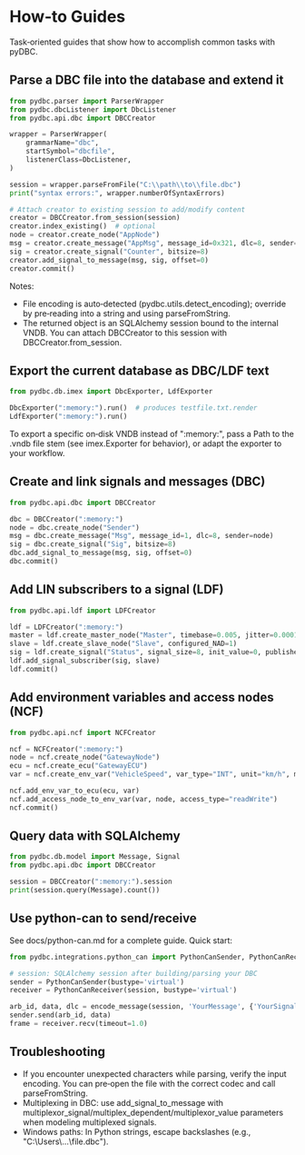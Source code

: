 # How‑to Guides

Task‑oriented guides that show how to accomplish common tasks with pyDBC.

## Parse a DBC file into the database and extend it

```python
from pydbc.parser import ParserWrapper
from pydbc.dbcListener import DbcListener
from pydbc.api.dbc import DBCCreator

wrapper = ParserWrapper(
    grammarName="dbc",
    startSymbol="dbcfile",
    listenerClass=DbcListener,
)

session = wrapper.parseFromFile("C:\\path\\to\\file.dbc")
print("syntax errors:", wrapper.numberOfSyntaxErrors)

# Attach creator to existing session to add/modify content
creator = DBCCreator.from_session(session)
creator.index_existing()  # optional
node = creator.create_node("AppNode")
msg = creator.create_message("AppMsg", message_id=0x321, dlc=8, sender=node)
sig = creator.create_signal("Counter", bitsize=8)
creator.add_signal_to_message(msg, sig, offset=0)
creator.commit()
```

Notes:
- File encoding is auto‑detected (pydbc.utils.detect_encoding); override by pre‑reading into a string and using parseFromString.
- The returned object is an SQLAlchemy session bound to the internal VNDB. You can attach DBCCreator to this session with DBCCreator.from_session.

## Export the current database as DBC/LDF text

```python
from pydbc.db.imex import DbcExporter, LdfExporter

DbcExporter(":memory:").run()  # produces testfile.txt.render
LdfExporter(":memory:").run()
```

To export a specific on‑disk VNDB instead of ":memory:", pass a Path to the .vndb file stem (see imex.Exporter for behavior), or adapt the exporter to your workflow.

## Create and link signals and messages (DBC)

```python
from pydbc.api.dbc import DBCCreator

dbc = DBCCreator(":memory:")
node = dbc.create_node("Sender")
msg = dbc.create_message("Msg", message_id=1, dlc=8, sender=node)
sig = dbc.create_signal("Sig", bitsize=8)
dbc.add_signal_to_message(msg, sig, offset=0)
dbc.commit()
```

## Add LIN subscribers to a signal (LDF)

```python
from pydbc.api.ldf import LDFCreator

ldf = LDFCreator(":memory:")
master = ldf.create_master_node("Master", timebase=0.005, jitter=0.0001)
slave = ldf.create_slave_node("Slave", configured_NAD=1)
sig = ldf.create_signal("Status", signal_size=8, init_value=0, publisher=master)
ldf.add_signal_subscriber(sig, slave)
ldf.commit()
```

## Add environment variables and access nodes (NCF)

```python
from pydbc.api.ncf import NCFCreator

ncf = NCFCreator(":memory:")
node = ncf.create_node("GatewayNode")
ecu = ncf.create_ecu("GatewayECU")
var = ncf.create_env_var("VehicleSpeed", var_type="INT", unit="km/h", minimum=0, maximum=250, initial_value="0")

ncf.add_env_var_to_ecu(ecu, var)
ncf.add_access_node_to_env_var(var, node, access_type="readWrite")
ncf.commit()
```

## Query data with SQLAlchemy

```python
from pydbc.db.model import Message, Signal
from pydbc.api.dbc import DBCCreator

session = DBCCreator(":memory:").session
print(session.query(Message).count())
```

## Use python-can to send/receive

See docs/python-can.md for a complete guide. Quick start:

```python
from pydbc.integrations.python_can import PythonCanSender, PythonCanReceiver, encode_message

# session: SQLAlchemy session after building/parsing your DBC
sender = PythonCanSender(bustype='virtual')
receiver = PythonCanReceiver(session, bustype='virtual')

arb_id, data, dlc = encode_message(session, 'YourMessage', {'YourSignal': 1.0})
sender.send(arb_id, data)
frame = receiver.recv(timeout=1.0)
```

## Troubleshooting

- If you encounter unexpected characters while parsing, verify the input encoding. You can pre‑open the file with the correct codec and call parseFromString.
- Multiplexing in DBC: use add_signal_to_message with multiplexor_signal/multiplex_dependent/multiplexor_value parameters when modeling multiplexed signals.
- Windows paths: In Python strings, escape backslashes (e.g., "C:\\Users\\...\\file.dbc").
